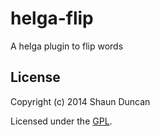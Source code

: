 # helga-flip

A helga plugin to flip words

## License

Copyright (c) 2014 Shaun Duncan

Licensed under the [GPL](https://github.com/shaunduncan/helga-flip/blob/master/LICENSE).
